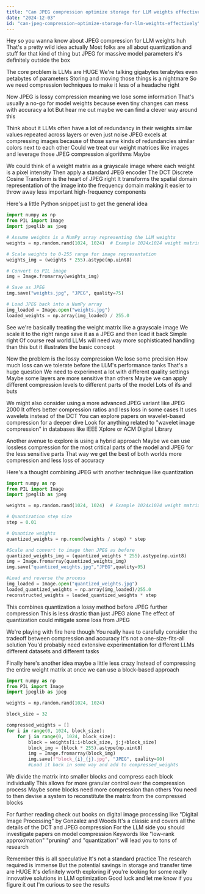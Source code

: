 ```yaml
---
title: "Can JPEG compression optimize storage for LLM weights effectively?"
date: "2024-12-03"
id: "can-jpeg-compression-optimize-storage-for-llm-weights-effectively"
---
```


Hey so you wanna know about JPEG compression for LLM weights huh  That's a pretty wild idea actually  Most folks are all about quantization and stuff for that kind of thing but JPEG for massive model parameters  it's definitely outside the box

The core problem is LLMs are HUGE  We're talking gigabytes terabytes even petabytes of parameters  Storing and moving those things is a nightmare  So we need compression techniques to make it less of a headache right

Now JPEG is lossy compression meaning we lose some information  That's usually a no-go for model weights because even tiny changes can mess with accuracy a lot  But hear me out maybe we can find a clever way around this

Think about it LLMs often have a lot of redundancy in their weights similar values repeated across layers or even just noise  JPEG excels at compressing images because of those same kinds of redundancies similar colors next to each other  Could we treat our weight matrices like images and leverage those JPEG compression algorithms  Maybe

We could think of a weight matrix as a grayscale image where each weight is a pixel intensity  Then apply a standard JPEG encoder  The DCT Discrete Cosine Transform is the heart of JPEG right It transforms the spatial domain representation of the image into the frequency domain making it easier to throw away less important high-frequency components

Here's a little Python snippet just to get the general idea


```python
import numpy as np
from PIL import Image
import jpeglib as jpeg

# Assume weights is a NumPy array representing the LLM weights
weights = np.random.rand(1024, 1024)  # Example 1024x1024 weight matrix

# Scale weights to 0-255 range for image representation
weights_img = (weights * 255).astype(np.uint8)

# Convert to PIL image
img = Image.fromarray(weights_img)

# Save as JPEG
img.save("weights.jpg", "JPEG", quality=75)

# Load JPEG back into a NumPy array
img_loaded = Image.open("weights.jpg")
loaded_weights = np.array(img_loaded) / 255.0
```

See  we're basically treating the weight matrix like a grayscale image  We scale it to the right range  save it as a JPEG and then load it back  Simple right  Of course real world LLMs will need way more sophisticated handling than this  but it illustrates the basic concept

Now the problem is the lossy compression  We lose some precision  How much loss can we tolerate before the LLM's performance tanks  That's a huge question  We need to experiment a lot with different quality settings  Maybe some layers are more sensitive than others  Maybe we can apply different compression levels to different parts of the model  Lots of ifs and buts

We might also consider using a more advanced JPEG variant like JPEG 2000  It offers better compression ratios and less loss in some cases  It uses wavelets instead of the DCT  You can explore papers on wavelet-based compression for a deeper dive  Look for anything related to "wavelet image compression" in databases like IEEE Xplore or ACM Digital Library

Another avenue to explore is using a hybrid approach  Maybe we can use lossless compression for the most critical parts of the model and JPEG for the less sensitive parts  That way we get the best of both worlds more compression and less loss of accuracy

Here's a thought combining JPEG with another technique like quantization


```python
import numpy as np
from PIL import Image
import jpeglib as jpeg

weights = np.random.rand(1024, 1024)  # Example 1024x1024 weight matrix

# Quantization step size
step = 0.01 

# Quantize weights
quantized_weights = np.round(weights / step) * step

#Scale and convert to image then JPEG as before
quantized_weights_img = (quantized_weights * 255).astype(np.uint8)
img = Image.fromarray(quantized_weights_img)
img.save("quantized_weights.jpg","JPEG",quality=95)

#Load and reverse the process
img_loaded = Image.open("quantized_weights.jpg")
loaded_quantized_weights = np.array(img_loaded)/255.0
reconstructed_weights = loaded_quantized_weights * step
```

This combines quantization a lossy method before JPEG further compression  This is less drastic than just JPEG alone  The effect of quantization could mitigate some loss from JPEG

We're playing with fire here though  You really have to carefully consider the tradeoff between compression and accuracy  It's not a one-size-fits-all solution  You'd probably need extensive experimentation for different LLMs different datasets and different tasks


Finally here's another idea maybe a little less crazy  Instead of compressing the entire weight matrix at once we can use a block-based approach


```python
import numpy as np
from PIL import Image
import jpeglib as jpeg

weights = np.random.rand(1024, 1024)

block_size = 32

compressed_weights = []
for i in range(0, 1024, block_size):
    for j in range(0, 1024, block_size):
        block = weights[i:i+block_size, j:j+block_size]
        block_img = (block * 255).astype(np.uint8)
        img = Image.fromarray(block_img)
        img.save(f"block_{i}_{j}.jpg", "JPEG", quality=90)
        #Load it back in some way and add to compressed_weights
```

We divide the matrix into smaller blocks and compress each block individually  This allows for more granular control over the compression process  Maybe some blocks need more compression than others  You need to then devise a system to reconstitute the matrix from the compressed blocks

For further reading check out books on digital image processing  like "Digital Image Processing" by Gonzalez and Woods  It's a classic and covers all the details of the DCT and JPEG compression  For the LLM side you should investigate papers on model compression  Keywords like "low-rank approximation" "pruning" and "quantization" will lead you to tons of research

Remember this is all speculative  It's not a standard practice  The research required is immense  But the potential savings in storage and transfer time are HUGE  It's definitely worth exploring if you're looking for some really innovative solutions in LLM optimization  Good luck and let me know if you figure it out  I'm curious to see the results
